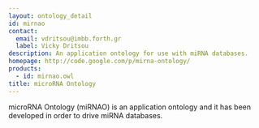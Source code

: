 ```yaml
---
layout: ontology_detail
id: mirnao
contact: 
  email: vdritsou@imbb.forth.gr
  label: Vicky Dritsou
description: An application ontology for use with miRNA databases.
homepage: http://code.google.com/p/mirna-ontology/
products: 
  - id: mirnao.owl
title: microRNA Ontology
---
```


microRNA Ontology (miRNAO) is an application ontology and it has been developed in order to drive miRNA databases.
